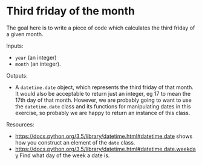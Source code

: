 # Third friday of the month

The goal here is to write a piece of code which calculates the third friday of a given month.

Inputs:
 - `year` (an integer)
 - `month` (an integer).

Outputs:
 - A `datetime.date` object, which represents the third friday of that month. It would also be acceptable to return just an integer, eg 17 to mean the 17th day of that month. However, we are probably going to want to use the `datetime.date` class and its functions for manipulating dates in this exercise, so probably we are happy to return an instance of this class.

Resources:
 - https://docs.python.org/3.5/library/datetime.html#datetime.date shows how you construct an element of the `date` class.
 - https://docs.python.org/3.5/library/datetime.html#datetime.date.weekday Find what day of the week a date is.
